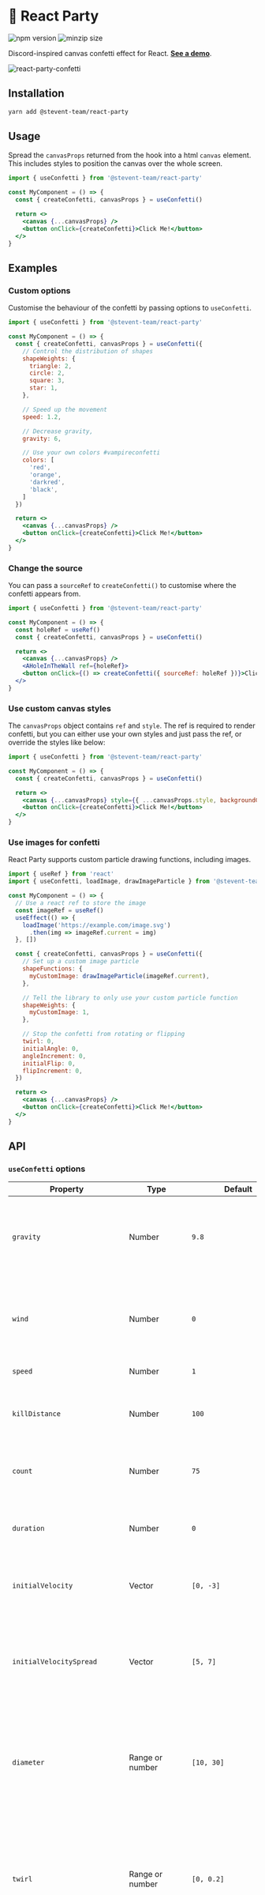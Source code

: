 # 🎉 React Party
![npm version](https://img.shields.io/npm/v/@stevent-team/react-party)
![minzip size](https://img.shields.io/bundlephobia/minzip/@stevent-team/react-party)


Discord-inspired canvas confetti effect for React. **[See a demo](https://stevent-team.github.io/react-party/)**.

![react-party-confetti](https://user-images.githubusercontent.com/8862273/182039150-b133b41c-ec3b-498c-947b-958f8a2601cf.png)

## Installation

```bash
yarn add @stevent-team/react-party
```

## Usage

Spread the `canvasProps` returned from the hook into a html `canvas` element. This includes styles to position the canvas over the whole screen.

```jsx
import { useConfetti } from '@stevent-team/react-party'

const MyComponent = () => {
  const { createConfetti, canvasProps } = useConfetti()

  return <>
    <canvas {...canvasProps} />
    <button onClick={createConfetti}>Click Me!</button>
  </>
}
```

## Examples

### Custom options

Customise the behaviour of the confetti by passing options to `useConfetti`.

```jsx
import { useConfetti } from '@stevent-team/react-party'

const MyComponent = () => {
  const { createConfetti, canvasProps } = useConfetti({
    // Control the distribution of shapes
    shapeWeights: {
      triangle: 2,
      circle: 2,
      square: 3,
      star: 1,
    },

    // Speed up the movement
    speed: 1.2,

    // Decrease gravity,
    gravity: 6,

    // Use your own colors #vampireconfetti
    colors: [
      'red',
      'orange',
      'darkred',
      'black',
    ]
  })

  return <>
    <canvas {...canvasProps} />
    <button onClick={createConfetti}>Click Me!</button>
  </>
}
```

### Change the source

You can pass a `sourceRef` to `createConfetti()` to customise where the confetti appears from.

```jsx
import { useConfetti } from '@stevent-team/react-party'

const MyComponent = () => {
  const holeRef = useRef()
  const { createConfetti, canvasProps } = useConfetti()

  return <>
    <canvas {...canvasProps} />
    <AHoleInTheWall ref={holeRef}>
    <button onClick={() => createConfetti({ sourceRef: holeRef })}>Click Me!</button>
  </>
}
```

### Use custom canvas styles

The `canvasProps` object contains `ref` and `style`. The ref is required to render confetti, but you can either use your own styles and just pass the ref, or override the styles like below:

```jsx
import { useConfetti } from '@stevent-team/react-party'

const MyComponent = () => {
  const { createConfetti, canvasProps } = useConfetti()

  return <>
    <canvas {...canvasProps} style={{ ...canvasProps.style, backgroundColor: 'black' }} />
    <button onClick={createConfetti}>Click Me!</button>
  </>
}
```

### Use images for confetti

React Party supports custom particle drawing functions, including images.

```jsx
import { useRef } from 'react'
import { useConfetti, loadImage, drawImageParticle } from '@stevent-team/react-party'

const MyComponent = () => {
  // Use a react ref to store the image
  const imageRef = useRef()
  useEffect(() => {
    loadImage('https://example.com/image.svg')
      .then(img => imageRef.current = img)
  }, [])

  const { createConfetti, canvasProps } = useConfetti({
    // Set up a custom image particle
    shapeFunctions: {
      myCustomImage: drawImageParticle(imageRef.current),
    },

    // Tell the library to only use your custom particle function
    shapeWeights: {
      myCustomImage: 1,
    },

    // Stop the confetti from rotating or flipping
    twirl: 0,
    initialAngle: 0,
    angleIncrement: 0,
    initialFlip: 0,
    flipIncrement: 0,
  })

  return <>
    <canvas {...canvasProps} />
    <button onClick={createConfetti}>Click Me!</button>
  </>
}
```

## API

### `useConfetti` options


| Property                      | Type                     | Default                                          | Description                                                                                                                                                                                 |
|-------------------------------|--------------------------|--------------------------------------------------|---------------------------------------------------------------------------------------------------------------------------------------------------------------------------------------------|
| `gravity`                     | Number                   | `9.8`                                            | A number representing the gravity applied to each particle. Controls _vertical_ acceleration.                                                                                               |
| `wind`                        | Number                   | `0`                                              | A number between `-1` and `1` that applies wind to each particle. Controls _horizontal_ acceleration.                                                                                       |
| `speed`                       | Number                   | `1`                                              | The speed of the simulation.                                                                                                                                                                |
| `killDistance`                | Number                   | `100`                                            | The number of pixels past the edges of the canvas that particles will be deleted.                                                                                                           |
| `count`                       | Number                   | `75`                                             | The amount of particles that will be spawned on each call to `createConfetti`.                                                                                                              |
| `duration`                    | Number                   | `0`                                              | Distributes confetti over this many milliseconds on each call to `createConfetti`.                                                                                                          |
| `initialVelocity`             | Vector                   | `[0, -3]`                                        | A vector representing the initial `x` and `y` velocity of each particle.                                                                                                                    |
| `initialVelocitySpread`       | Vector                   | `[5, 7]`                                         | A vector representing an `x` and `y` velocity spread that's applied to the `initialVelocity` values to randomise the spread of confetti.                                                    |
| `diameter`                    | Range or number          | `[10, 30]`                                       | Minimum and maximum values for the diameter of each particle in pixels. Set to a number to use the same value for every particle.                                                           |
| `twirl`                       | Range or number          | `[0, 0.2]`                                       | Minimum and maximum values for the twirl of each particle between 0 and 1. Offsets the centerpoint of each particle. Set to a number to use the same value for every particle.              |
| `initialAngle`                | Range or number          | `[0, 360]`                                       | Minimum and maximum values for the initial angle of each particle in degrees. Set to a number to use the same value for every particle.                                                     |
| `angleIncrement`              | Range or number          | `[-10, 10]`                                      | Minimum and maximum values for the angle increment every frame of each particle in degrees. Set to a number to use the same value for every particle.                                       |
| `initialFlip`                 | Range or number          | `[0, 360]`                                       | Minimum and maximum values for the initial flip of each particle in degrees. Set to a number to use the same value for every particle.                                                      |
| `flipIncrement`               | Range or number          | `[-10, 10]`                                      | Minimum and maximum values for the flip increment every frame of each particle in degrees. Set to a number to use the same value for every particle.                                        |
| `rotationVelocityCoefficient` | Number                   | `0.8`                                            | A number that is multiplied with the velocity of the particle to adjust the flip each frame. Essentially causes a particle to flip faster if its velocity is higher. Set to `0` to disable. |
| `colors`                      | String[]                 | `DEFAULT_COLORS`                                 | An array of CSS colors.                                                                                                                                                                     |
| `shapeFunctions`              | Record<string, function> | `DEFAULT_SHAPE_FUNCTIONS`                        | An object of functions for each shape that is used to draw them. See below for more details.                                                                                                |
| `shapeWeights`                | Record<string, number>   | `{ triangle: 1, circle: 1, star: 1, square: 1 }` | An object mapping shapes to their weights. A higher weight will cause that shape to appear more often. All keys in this array must also appear in `shapeFunctions` object.                  |

### `createConfetti` options

| Property    | Type      | Default | Description                                                                                                                 |
|-------------|-----------|---------|-----------------------------------------------------------------------------------------------------------------------------|
| `count`     | Number    | `75`    | The amount of particles that will be spawned. Overrides the `count` property in the options passed to `useConfetti`.        |
| `duration`  | Number    | `0`     | Distributes confetti over this many milliseconds. Overrides the `duration` property in the options passed to `useConfetti`. |
| `sourceRef` | React ref |         | Pass in a ref to use as the source of the confetti. By default, `document.activeElement` will be used if this isn't set.    |

### Default shape functions

The following shapes are provided by default:

- `line`
- `circle`
- `triangle`
- `square`
- `pentagon`
- `hexagon`
- `heptagon`
- `octagon`
- `diamond`
- `star`
- `hexagram`

You can define your own functions inside the `shapeFunctions` option. Spread in the default shapes that are exported if you'd simply like to add a function without removing the defaults.

Each function receives an object with `p` and `ctx` as parameters, and you can use these to render a custom shape.

```js
import { DEFAULT_SHAPE_FUNCTIONS } from '@stevent-team/react-party'

const shapeFunctions = {
  ...DEFAULT_SHAPE_FUNCTIONS,
  myCustomShape: ({ p, ctx }) => {
    // Draw a square
    ctx.fillStyle = p.color
    ctx.beginPath()
    ctx.rect(
      -p.diameter * p.twirl, -p.diameter * p.twirl,
      p.diameter, p.diameter,
    )
    ctx.fill()
  },
}
```

Check out [drawing.js](./lib/util/drawing.js) to see the currently implemented particle drawing functions, which are also exported from this library.

## Development

To test the components in this library, follow the steps below:

1. Clone the repo onto your machine
2. Run `yarn` to install dependencies
3. Run `yarn dev` to start the sample project

Build the library to `dist` using `yarn build`. You can build the sample project using `yarn build:sample`.

## Contributing

Issue contributions and PRs are greatly welcomed and appreciated!

## License

`@stevent-team/react-party` is licensed under MIT

*Created with love by the [Stevent Team](https://stevent.club)* 💙
